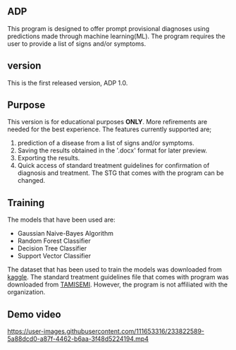## ADP
This program is designed to offer prompt provisional diagnoses using predictions made through machine learning(ML). The program requires the user to provide a list of signs and/or symptoms.

## version
This is the first released version, ADP 1.0.

## Purpose
This version is for educational purposes __ONLY__. More refirements are needed for the best experience. The features currently supported are;
1. prediction of a disease from a list of signs and/or symptoms.
1. Saving the results obtained in the '.docx' format for later preview.
1. Exporting the results.
1. Quick access of standard treatment guidelines for confirmation of diagnosis and treatment. The STG that comes with the program can be changed.


## Training
The models that have been used are:
* Gaussian Naive-Bayes Algorithm
* Random Forest Classifier
* Decision Tree Classifier
* Support Vector Classifier

The dataset that has been used to train the models was downloaded from [kaggle](https://www.kaggle.com/datasets/kaushil268/disease-prediction-using-machine-learning "kaggle disease prediction dataset").
The standard treatment guidelines file that comes with program was downloaded from [TAMISEMI](https://www.google.com/url?sa=t&source=web&rct=j&url=https://hssrc.tamisemi.go.tz/storage/app/uploads/public/5ab/e9b/b21/5abe9bb216267130384889.pdf&ved=2ahUKEwim7rbQt77-AhWhwQIHHRLkAoYQFnoECA8QAQ&usg=AOvVaw2eGcZjE1xd1epWN6H6O7RY "STG"). However, the program is not affiliated with the organization.

## Demo video
https://user-images.githubusercontent.com/111653316/233822589-5a88dcd0-a87f-4462-b6aa-3f48d5224194.mp4


